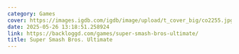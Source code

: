 ```yaml
---
category: Games
cover: https://images.igdb.com/igdb/image/upload/t_cover_big/co2255.jpg
date: 2025-05-26 13:18:51.258924
link: https://backloggd.com/games/super-smash-bros-ultimate/
title: Super Smash Bros. Ultimate
---
```

